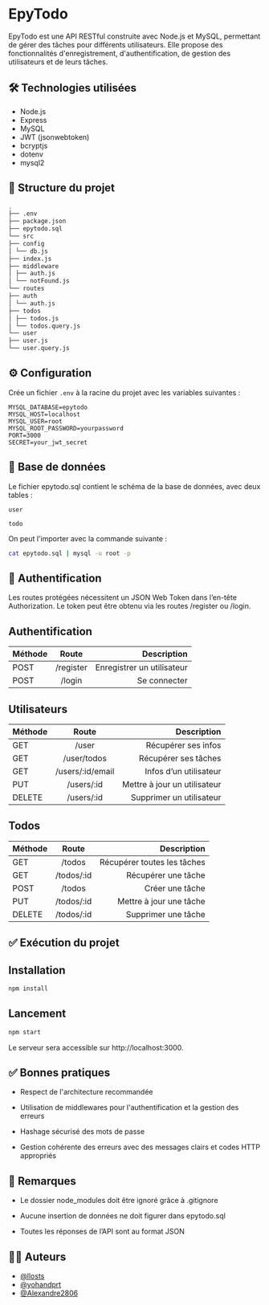 # EpyTodo

EpyTodo est une API RESTful construite avec Node.js et MySQL, permettant de gérer des tâches pour différents utilisateurs. Elle propose des fonctionnalités d'enregistrement, d'authentification, de gestion des utilisateurs et de leurs tâches.

## 🛠️ Technologies utilisées

- Node.js
- Express
- MySQL
- JWT (jsonwebtoken)
- bcryptjs
- dotenv
- mysql2

## 📁 Structure du projet

```bash
.
├── .env
├── package.json
├── epytodo.sql
└── src
├── config
│ └── db.js
├── index.js
├── middleware
│ ├── auth.js
│ └── notFound.js
└── routes
├── auth
│ └── auth.js
├── todos
│ ├── todos.js
│ └── todos.query.js
└── user
├── user.js
└── user.query.js
```


## ⚙️ Configuration

Crée un fichier `.env` à la racine du projet avec les variables suivantes :

```env
MYSQL_DATABASE=epytodo
MYSQL_HOST=localhost
MYSQL_USER=root
MYSQL_ROOT_PASSWORD=yourpassword
PORT=3000
SECRET=your_jwt_secret
```

## 🧱 Base de données

Le fichier epytodo.sql contient le schéma de la base de données, avec deux tables :

    user

    todo

On peut l'importer avec la commande suivante :

```bash
cat epytodo.sql | mysql -u root -p
```

## 🔐 Authentification

Les routes protégées nécessitent un JSON Web Token dans l’en-tête Authorization. Le token peut être obtenu via les routes /register ou /login.
## Authentification
| Méthode |	Route | Description
|:------- |:-----:| ----------:|
| POST | /register | Enregistrer un utilisateur
| POST | /login | Se connecter
## Utilisateurs
| Méthode | Route | Description
|:------- |:-----:| ----------:|
GET	| /user	| Récupérer ses infos
GET	| /user/todos	| Récupérer ses tâches
GET	| /users/:id/email |	Infos d’un utilisateur
PUT |	/users/:id	| Mettre à jour un utilisateur
DELETE |	/users/:id	| Supprimer un utilisateur
## Todos
Méthode |	Route |	Description
|:------- |:-----:| ----------:|
GET |	/todos |	Récupérer toutes les tâches
GET	| /todos/:id |	Récupérer une tâche
POST |	/todos	| Créer une tâche
PUT	| /todos/:id |	Mettre à jour une tâche
DELETE |	/todos/:id |	Supprimer une tâche
## ✅ Exécution du projet
## Installation

```bash
npm install
```

## Lancement

```bash
npm start
```

Le serveur sera accessible sur http://localhost:3000.
## ✅ Bonnes pratiques

- Respect de l'architecture recommandée

- Utilisation de middlewares pour l'authentification et la gestion des erreurs

- Hashage sécurisé des mots de passe

- Gestion cohérente des erreurs avec des messages clairs et codes HTTP appropriés

## 📌 Remarques

- Le dossier node_modules doit être ignoré grâce à .gitignore

- Aucune insertion de données ne doit figurer dans epytodo.sql

- Toutes les réponses de l’API sont au format JSON

## 🙋‍♀️ Auteurs
- [@llosts](https://github.com/llosts)
- [@yohandprt](https://github.com/yohandprt)
- [@Alexandre2806](https://github.com/Alexandre2806)